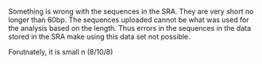 Something is wrong with the sequences in the SRA. They are very short
no longer than 60bp. The sequences uploaded cannot be what was used 
for the analysis based on the length. Thus errors in the sequences in
the data stored in the SRA make using this data set not possible.

Forutnately, it is small n (8/10/8)